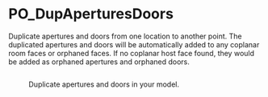 # PO_DupAperturesDoors

Duplicate apertures and doors from one location to another point. 
The duplicated apertures and doors will be automatically added to any coplanar room faces or orphaned faces. 
If no coplanar host face found, they would be added as orphaned apertures and orphaned doors.

<div>
<figure>
  <img src="https://user-images.githubusercontent.com/2915573/209991329-257a0bc9-e5d0-4592-95d9-b8e5dab2f3c6.gif" alt="">
  <figcaption>
    <p>Duplicate apertures and doors in your model.</p>
  </figcaption>
</figure>
</div>

